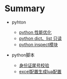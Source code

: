 # Summary

* pyhton
    * [python 性能优化](doc/python_notice.md)
    * [python dict、list 只读](doc/readonly_dict_list.md)
    * [python inspect模块](doc/inspect.md)


* python脚本
    * [身份证尾号校验](doc/id_number_verify.md)
    * [excel配置生成lua配置](doc/trans_config.md)


